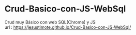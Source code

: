 # Crud-Basico-con-JS-WebSql
Crud muy Básico con web SQL(Chrome)  y JS  
url : https://jesustimote.github.io/Crud-Basico-con-JS-WebSql/
